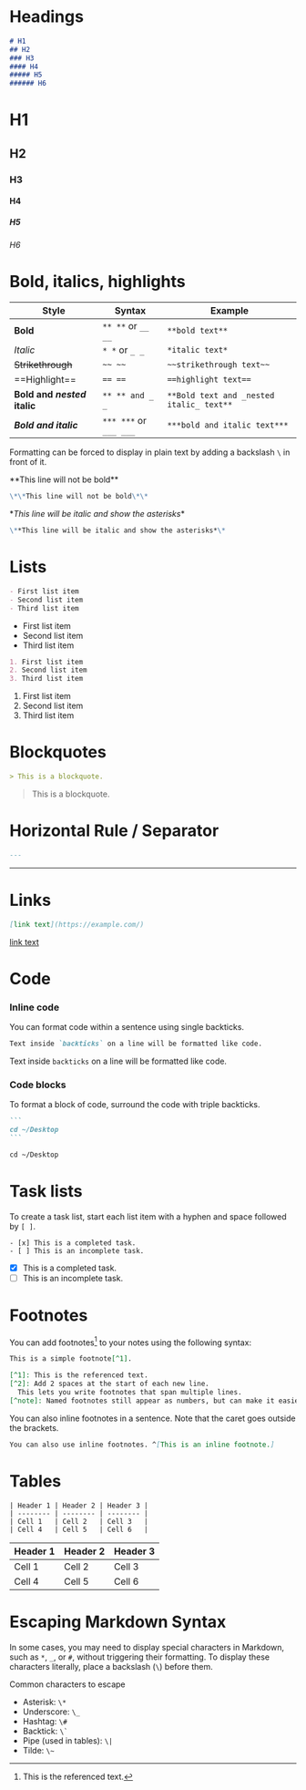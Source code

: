 # Headings 
```md
# H1
## H2
### H3
#### H4
##### H5
###### H6
```
# H1
## H2
### H3
#### H4
##### H5
###### H6

# Bold, italics, highlights 

| Style                        | Syntax                 | Example                                  |
| ---------------------------- | ---------------------- | ---------------------------------------- |
| **Bold**                     | `** **` or `__ __`     | `**bold text**`                          |
| *Italic*                     | `* *` or `_ _`         | `*italic text*`                          |
| ~~Strikethrough~~            | `~~ ~~`                | `~~strikethrough text~~`                 |
| ==Highlight==                | `== ==`                | `==highlight text==`                     |
| **Bold and _nested_ italic** | `** ** and _ _`        | `**Bold text and _nested italic_ text**` |
| ***Bold and italic***        | `*** ***` or `___ ___` | `***bold and italic text***`             |
Formatting can be forced to display in plain text by adding a backslash `\` in front of it.

\*\*This line will not be bold\*\*
```md
\*\*This line will not be bold\*\*
```

\**This line will be italic and show the asterisks*\*
```md
\**This line will be italic and show the asterisks*\*
```

# Lists 
```md
- First list item
- Second list item
- Third list item
```
- First list item
- Second list item
- Third list item
```md
1. First list item
2. Second list item
3. Third list item
```
1. First list item
2. Second list item
3. Third list item

# Blockquotes
```md
> This is a blockquote.
```
> This is a blockquote.

# Horizontal Rule / Separator
```md
---
```
---

# Links
```md
[link text](https://example.com/)
```
[link text](https://example.com/)

# Code 
### Inline code 
You can format code within a sentence using single backticks.

```md
Text inside `backticks` on a line will be formatted like code.
```

Text inside `backticks` on a line will be formatted like code.

### Code blocks 

To format a block of code, surround the code with triple backticks.

````md
```
cd ~/Desktop
```
````

```md
cd ~/Desktop
```

# Task lists 
To create a task list, start each list item with a hyphen and space followed by `[ ]`.
````
- [x] This is a completed task.
- [ ] This is an incomplete task.
````
- [x] This is a completed task.
- [ ] This is an incomplete task.

# Footnotes 
You can add footnotes[^1] to your notes using the following syntax:
[^1]: This is the referenced text.

```md
This is a simple footnote[^1].

[^1]: This is the referenced text.
[^2]: Add 2 spaces at the start of each new line.
  This lets you write footnotes that span multiple lines.
[^note]: Named footnotes still appear as numbers, but can make it easier to identify and link references.
```

You can also inline footnotes in a sentence. Note that the caret goes outside the brackets.

```md
You can also use inline footnotes. ^[This is an inline footnote.]
```

# Tables
```
| Header 1 | Header 2 | Header 3 |
| -------- | -------- | -------- |
| Cell 1   | Cell 2   | Cell 3   |
| Cell 4   | Cell 5   | Cell 6   |
```

| Header 1 | Header 2 | Header 3 |
| -------- | -------- | -------- |
| Cell 1   | Cell 2   | Cell 3   |
| Cell 4   | Cell 5   | Cell 6   |

# Escaping Markdown Syntax 

In some cases, you may need to display special characters in Markdown, such as `*`, `_`, or `#`, without triggering their formatting. To display these characters literally, place a backslash (`\`) before them.

Common characters to escape
- Asterisk: `\*`
- Underscore: `\_`
- Hashtag: `\#`
- Backtick: `` \` ``
- Pipe (used in tables): `\|`
- Tilde: `\~`